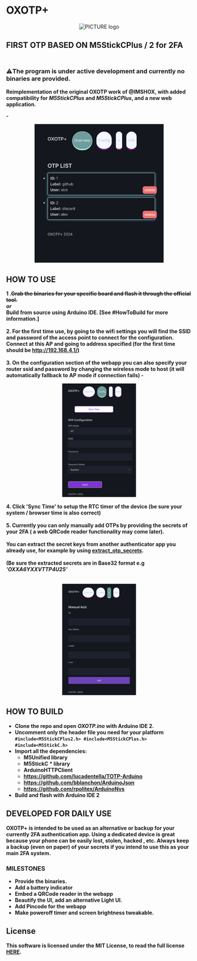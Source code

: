 # OXOTP+

<p align="center"><img alt="PICTURE logo" src="img/6.png" width="450"></p>

<b>FIRST OTP BASED ON M5StickCPlus / 2 for 2FA <br><br>
-------
<h3><b>⚠️The program is under active development and currently no binaries are provided. </b> </h3>

Reimplementation of the original **OXOTP** work of @IMSHOX, with added compatibility for *M5StickCPlus* and *M5StickCPlus*, and a new web application.

-<p align="center"><img alt="otps section" src="img/screenshot_otps.png" width="350"></p>


## HOW TO USE
1 .**~~Grab the binaries for your specific board and flash it through the official tool.~~** <br>
*or* <br>
Build from source using Arduino IDE. [See **#HowToBuild** for more information.] <br> <br>
**2.**  For the first time use, by going to the wifi settings you will find the **SSID** and **password** of the access point to connect for the configuration. Connect at this **AP** and going to address specified (for the first time should be **http://192.168.4.1/**) <br> <br>
**3.** On the **configuration** section of the webapp you can also specify your router ssid and password by changing the wireless mode to host (it will automatically fallback to AP mode if connection fails)
-<p align="center"><img alt="confituration section" src="img/screenshot_config.png" width="200"></p>
**4**. Click '**Sync Time**' to setup the RTC timer of the device (be sure your system / browser time is also correct) <br> <br>
**5.** Currently you can only manually add **OTPs** by providing the **secrets** of your 2FA ( a web QRCode reader functionality may come later). <br> <br>
You can extract the secret keys from another authenticator app you already use, for example by using [**extract_otp_secrets**](https://github.com/scito/extract_otp_secrets). <br> <br>
(Be sure the extracted secrets are in **Base32** format e.g *'OXXA6YXXVTTP4U25'* <br> <br>
<p align="center"><img alt="add section" src="img/screenshot_add.png" width="200"></p>

## HOW TO BUILD
 - Clone the repo and open *OXOTP.ino* with Arduino IDE 2.
 - Uncomment only the header file you need for your platform 
`#include<M5StickCPlus2.h>
#include<M5StickCPlus.h>
#include<M5StickC.h>`
 - Import all the dependencies: 
	 - M5Unified library
	 - M5StickC * library
	 - ArduinoHTTPClient
	 - https://github.com/lucadentella/TOTP-Arduino
	 - https://github.com/bblanchon/ArduinoJson
	 - https://github.com/rpolitex/ArduinoNvs
- Build and flash with Arduino IDE 2


## DEVELOPED FOR DAILY USE
OXOTP+ is intended to be used as an alternative or backup for your currently 2FA authentication app. Using a dedicated device is great because your phone can be easily lost, stolen, hacked , etc. 
Always keep a backup (even on paper) of your secrets if you intend to use this as your main 2FA system.

### MILESTONES
 - **Provide the binaries.**
 - Add a battery indicator
 - Embed a **QRCode** reader in the webapp
 - Beautify the UI, add an alternative Light UI.
 - Add **Pincode** for the webapp
 - Make poweroff timer and screen brightness tweakable.

## License 

This software is licensed under the MIT License, to read the full license <a href="LICENSE" target="_blank">HERE</a>.

